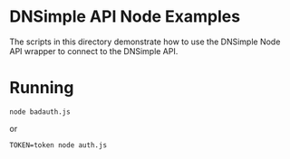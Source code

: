 # DNSimple API Node Examples

The scripts in this directory demonstrate how to use the DNSimple Node API wrapper to connect to the DNSimple API.

# Running

```
node badauth.js
```

or

```
TOKEN=token node auth.js
```
